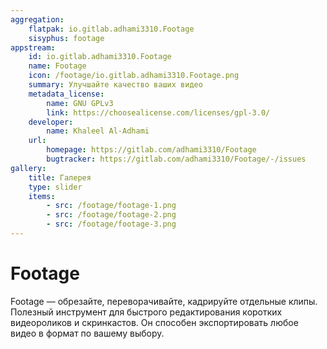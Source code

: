 ```yaml
---
aggregation:
    flatpak: io.gitlab.adhami3310.Footage
    sisyphus: footage
appstream:
    id: io.gitlab.adhami3310.Footage
    name: Footage
    icon: /footage/io.gitlab.adhami3310.Footage.png
    summary: Улучшайте качество ваших видео
    metadata_license:
        name: GNU GPLv3
        link: https://choosealicense.com/licenses/gpl-3.0/
    developer:
        name: Khaleel Al-Adhami
    url:
        homepage: https://gitlab.com/adhami3310/Footage
        bugtracker: https://gitlab.com/adhami3310/Footage/-/issues
gallery:
    title: Галерея
    type: slider
    items:
        - src: /footage/footage-1.png
        - src: /footage/footage-2.png
        - src: /footage/footage-3.png
---
```


# Footage

Footage — обрезайте, переворачивайте, кадрируйте отдельные клипы. Полезный инструмент для быстрого редактирования коротких видеороликов и скринкастов. Он способен экспортировать любое видео в формат по вашему выбору.

<AGWGallery />

<!--@include: @apps/_parts/install/content-repo.md-->
<!--@include: @apps/_parts/install/content-flatpak.md-->
